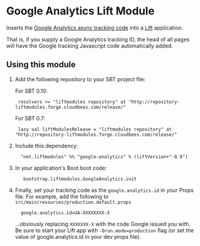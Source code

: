 # Google Analytics Lift Module

Inserts the [Google Analytics async tracking code](http://code.google.com/apis/analytics/docs/tracking/asyncTracking.html) into a [Lift](http://www.liftweb.net) application.

That is, if you supply a Google Analytics tracking ID, the head of all pages will have the Google tracking Javascript code automatically added.


## Using this module

1. Add the following repository to your SBT project file:

    For SBT 0.10:

        resolvers += "liftmodules repository" at "http://repository-liftmodules.forge.cloudbees.com/release/"

    For SBT 0.7:

        lazy val liftModulesRelease = "liftmodules repository" at "http://repository-liftmodules.forge.cloudbees.com/release/"

2. Include this dependency:

         "net.liftmodules" %% "google-analytics" % (liftVersion+"-0.9")

3. In your application's Boot.boot code:

          bootstrap.liftmodules.GoogleAnalytics.init

4. Finally, set your tracking code as the `google.analytics.id` in your Props file.  For example, add the following to `src/main/resources/production.default.props`

         google.analytics.id=UA-XXXXXXXX-X

    ...obviously replacing `XXXXXXX-X` with the code Google issued you with.  Be sure to start your Lift app with `-Drun.mode=production` flag (or set the value of google.analytics.id in your dev props file).  

